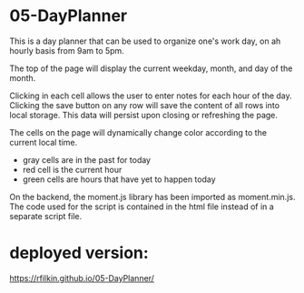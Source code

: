 # 05-DayPlanner

This is a day planner that can be used to organize one's work day, on ah hourly basis from 9am to 5pm.

The top of the page will display the current weekday, month, and day of the month.

Clicking in each cell allows the user to enter notes for each hour of the day. 
Clicking the save button on any row will save the content of all rows into local storage. This data will persist upon closing or refreshing the page.

The cells on the page will dynamically change color according to the current local time.
- gray cells are in the past for today
- red cell is the current hour
- green cells are hours that have yet to happen today

On the backend, the moment.js library has been imported as moment.min.js.
The code used for the script is contained in the html file instead of in a separate script file.

# deployed version:
https://rfilkin.github.io/05-DayPlanner/

